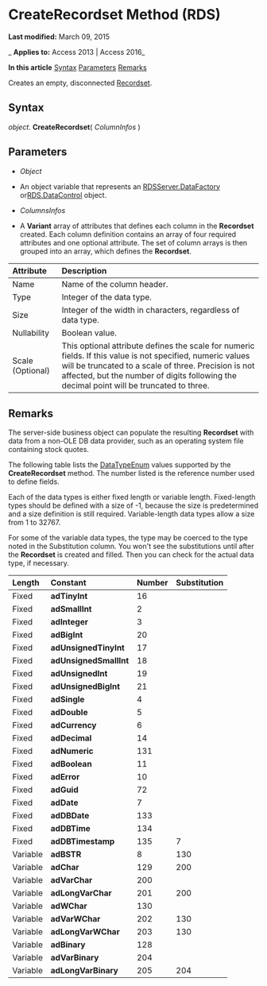 
# CreateRecordset Method (RDS)

 **Last modified:** March 09, 2015

 _ **Applies to:** Access 2013 | Access 2016_

 **In this article**
[Syntax](#sectionSection1)
[Parameters](#sectionSection2)
[Remarks](#sectionSection3)



Creates an empty, disconnected [Recordset](0f963bf8-f066-dc8a-b754-f427de712df1.md).

## Syntax
<a name="sectionSection1"> </a>

 _object_. **CreateRecordset**( _ColumnInfos_ )


## Parameters
<a name="sectionSection2"> </a>


-  _Object_
    
- An object variable that represents an [RDSServer.DataFactory](1de76cdd-34dc-8547-29aa-48ad6067bdea.md) or[RDS.DataControl](ac430669-7628-696c-c036-b5d35405d788.md) object.
    
-  _ColumnsInfos_
    
- A  **Variant** array of attributes that defines each column in the **Recordset** created. Each column definition contains an array of four required attributes and one optional attribute. The set of column arrays is then grouped into an array, which defines the **Recordset**.
    

|**Attribute**|**Description**|
|:-----|:-----|
|Name|Name of the column header.|
|Type|Integer of the data type.|
|Size|Integer of the width in characters, regardless of data type.|
|Nullability|Boolean value.|
|Scale (Optional)|This optional attribute defines the scale for numeric fields. If this value is not specified, numeric values will be truncated to a scale of three. Precision is not affected, but the number of digits following the decimal point will be truncated to three.|

## Remarks
<a name="sectionSection3"> </a>

The server-side business object can populate the resulting  **Recordset** with data from a non-OLE DB data provider, such as an operating system file containing stock quotes.

The following table lists the [DataTypeEnum](a8ab7616-552f-ed5f-ed55-95254cfb374a.md) values supported by the **CreateRecordset** method. The number listed is the reference number used to define fields.

Each of the data types is either fixed length or variable length. Fixed-length types should be defined with a size of -1, because the size is predetermined and a size definition is still required. Variable-length data types allow a size from 1 to 32767.

For some of the variable data types, the type may be coerced to the type noted in the Substitution column. You won't see the substitutions until after the  **Recordset** is created and filled. Then you can check for the actual data type, if necessary.



|**Length**|**Constant**|**Number**|**Substitution**|
|:-----|:-----|:-----|:-----|
|Fixed|**adTinyInt**|16||
|Fixed|**adSmallInt**|2||
|Fixed|**adInteger**|3||
|Fixed|**adBigInt**|20||
|Fixed|**adUnsignedTinyInt**|17||
|Fixed|**adUnsignedSmallInt**|18||
|Fixed|**adUnsignedInt**|19||
|Fixed|**adUnsignedBigInt**|21||
|Fixed|**adSingle**|4||
|Fixed|**adDouble**|5||
|Fixed|**adCurrency**|6||
|Fixed|**adDecimal**|14||
|Fixed|**adNumeric**|131||
|Fixed|**adBoolean**|11||
|Fixed|**adError**|10||
|Fixed|**adGuid**|72||
|Fixed|**adDate**|7||
|Fixed|**adDBDate**|133||
|Fixed|**adDBTime**|134||
|Fixed|**adDBTimestamp**|135|7|
|Variable|**adBSTR**|8|130|
|Variable|**adChar**|129|200|
|Variable|**adVarChar**|200||
|Variable|**adLongVarChar**|201|200|
|Variable|**adWChar**|130||
|Variable|**adVarWChar**|202|130|
|Variable|**adLongVarWChar**|203|130|
|Variable|**adBinary**|128||
|Variable|**adVarBinary**|204||
|Variable|**adLongVarBinary**|205|204|
